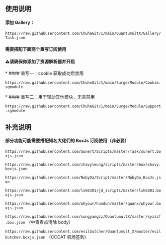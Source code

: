 ## 使用说明

#### 添加 Gallery：

`https://raw.githubusercontent.com/ChuheGit/1/main/QuantumultX/Gallery/Task.json`


#### 需要搭配下面两个重写订阅使用

#### ⚠️请确保你添加了资源解析器并开启

\* #### 重写一：cookie 获取成功后禁用

`https://raw.githubusercontent.com/ChuheGit/1/main/Surge/Module/Cookie.sgmodule`

\* #### 重写二：用于辅助其他模块，无需禁用

`https://raw.githubusercontent.com/ChuheGit/1/main/Surge/Module/Support.sgmodule`


## 补充说明

#### 部分功能可能需要搭配知名大佬们的 BoxJs 订阅使用（非必要）

`https://raw.githubusercontent.com/Sunert/Scripts/master/Task/sunert.boxjs.json`

`https://raw.githubusercontent.com/chavyleung/scripts/master/box/chavy.boxjs.json`

`https://raw.githubusercontent.com/NobyDa/Script/master/NobyDa_BoxJs.json`

`https://raw.githubusercontent.com/lxk0301/jd_scripts/master/lxk0301.boxjs.json`

`https://raw.githubusercontent.com/whyour/hundun/master/quanx/whyour.boxjs.json`

`https://raw.githubusercontent.com/songyangzz/QuantumultX/master/syzzzf.box.json` （中青看点清除 body）

`https://raw.githubusercontent.com/evilbutcher/Quantumult_X/master/evilbutcher.boxjs.json` （CCCAT 机场签到）